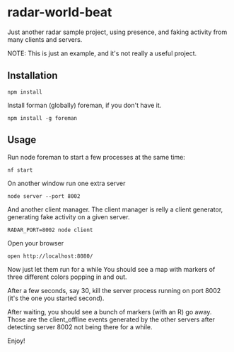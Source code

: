 # radar-world-beat

Just another radar sample project, using presence, and faking activity from many clients and servers.

NOTE: This is just an example, and it's not really a useful project. 

## Installation

    npm install 

Install forman (globally) foreman, if you don't have it. 

    npm install -g foreman

## Usage

Run node foreman to start a few processes at the same time:

    nf start    

On another window run one extra server

	node server --port 8002

And another client manager. The client manager is relly a client generator, generating fake activity on a given server. 

	RADAR_PORT=8002 node client

Open your browser

    open http://localhost:8080/    

Now just let them run for a while You should see a map with markers of three different colors popping in and out.

After a few seconds, say 30, kill the server process running on port 8002 (it's the one you started second).

After waiting, you should see a bunch of markers (with an R) go away. Those are the client_offline events generated by the other servers after detecting server 8002 not being there for a while. 

Enjoy! 